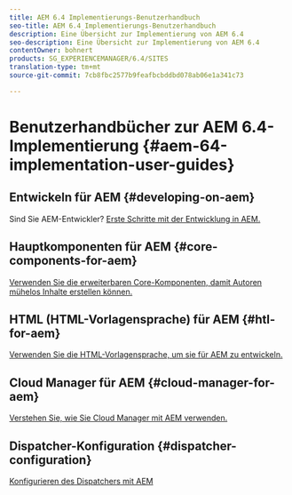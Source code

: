 ```yaml
---
title: AEM 6.4 Implementierungs-Benutzerhandbuch
seo-title: AEM 6.4 Implementierungs-Benutzerhandbuch
description: Eine Übersicht zur Implementierung von AEM 6.4
seo-description: Eine Übersicht zur Implementierung von AEM 6.4
contentOwner: bohnert
products: SG_EXPERIENCEMANAGER/6.4/SITES
translation-type: tm+mt
source-git-commit: 7cb8fbc2577b9feafbcbddbd078ab06e1a341c73

---
```



# Benutzerhandbücher zur AEM 6.4-Implementierung {#aem-64-implementation-user-guides}

## Entwickeln für AEM {#developing-on-aem}

Sind Sie AEM-Entwickler? [Erste Schritte mit der Entwicklung in AEM.](/help/sites-developing/home.md)

## Hauptkomponenten für AEM {#core-components-for-aem}

[Verwenden Sie die erweiterbaren Core-Komponenten, damit Autoren mühelos Inhalte erstellen können.](https://docs.adobe.com/content/help/en/experience-manager-core-components/using/introduction.html)

## HTML (HTML-Vorlagensprache) für AEM {#htl-for-aem}

[Verwenden Sie die HTML-Vorlagensprache, um sie für AEM zu entwickeln.](https://docs.adobe.com/content/help/en/experience-manager-htl/using/overview.html)

## Cloud Manager für AEM {#cloud-manager-for-aem}

[Verstehen Sie, wie Sie Cloud Manager mit AEM verwenden.](https://docs.adobe.com/content/help/en/experience-manager-cloud-manager/using/introduction-to-cloud-manager.html)

## Dispatcher-Konfiguration {#dispatcher-configuration}

[Konfigurieren des Dispatchers mit AEM](https://docs.adobe.com/content/help/en/experience-manager-dispatcher/using/dispatcher.html)
